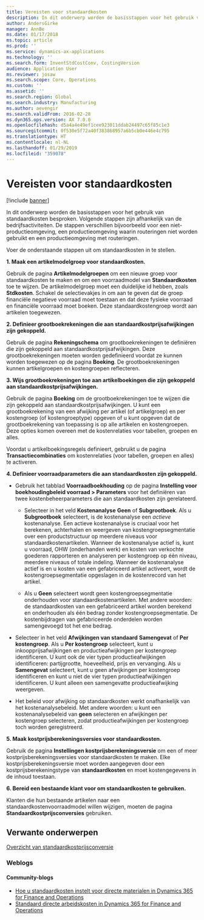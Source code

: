 ```yaml
---
title: Vereisten voor standaardkosten
description: In dit onderwerp worden de basisstappen voor het gebruik van standaardkosten besproken.
author: AndersGirke
manager: AnnBe
ms.date: 01/17/2018
ms.topic: article
ms.prod: ''
ms.service: dynamics-ax-applications
ms.technology: ''
ms.search.form: InventStdCostConv, CostingVersion
audience: Application User
ms.reviewer: josaw
ms.search.scope: Core, Operations
ms.custom: ''
ms.assetid: ''
ms.search.region: Global
ms.search.industry: Manufacturing
ms.author: aevengir
ms.search.validFrom: 2016-02-28
ms.dyn365.ops.version: AX 7.0.0
ms.openlocfilehash: d5a4a4e49ef1cee923011ddab24497c65f85c1e3
ms.sourcegitcommit: 0f530e5f72a40f383868957a6b5cb0e446e4c795
ms.translationtype: HT
ms.contentlocale: nl-NL
ms.lasthandoff: 01/29/2019
ms.locfileid: "359078"
---
```

# <a name="prerequisites-for-standard-costs"></a>Vereisten voor standaardkosten

[!include [banner](../includes/banner.md)]

In dit onderwerp worden de basisstappen voor het gebruik van standaardkosten besproken. Volgende stappen zijn afhankelijk van de bedrijfsactiviteiten. De stappen verschillen bijvoorbeeld voor een niet-productieomgeving, een productieomgeving waarin routeringen niet worden gebruikt en een productieomgeving met routeringen. 

Voer de onderstaande stappen uit om standaardkosten in te stellen.

**1. Maak een artikelmodelgroep voor standaardkosten.**

Gebruik de pagina **Artikelmodelgroepen** om een nieuwe groep voor standaardkosten te maken en om een voorraadmodel van **Standaardkosten** toe te wijzen. De artikelmodelgroep moet een duidelijke id hebben, zoals **Stdkosten**. Schakel de selectievakjes in om aan te geven dat de groep financiële negatieve voorraad moet toestaan en dat deze fysieke voorraad en financiële voorraad moet boeken. Deze standaardkostengroep wordt aan artikelen toegewezen.

**2. Definieer grootboekrekeningen die aan standaardkostprijsafwijkingen zijn gekoppeld.** 

Gebruik de pagina **Rekeningschema** om grootboekrekeningen te definiëren die zijn gekoppeld aan standaardkostprijsafwijkingen. Deze grootboekrekeningen moeten worden gedefinieerd voordat ze kunnen worden toegewezen op de pagina **Boeking**. De grootboekrekeningen kunnen artikelgroepen en kostengroepen reflecteren.

**3. Wijs grootboekrekeningen toe aan artikelboekingen die zijn gekoppeld aan standaardkostprijsafwijkingen.** 

Gebruik de pagina **Boeking** om de grootboekrekeningen toe te wijzen die zijn gekoppeld aan standaardkostprijsafwijkingen. U kunt een grootboekrekening van een afwijking per artikel (of artikelgroep) en per kostengroep (of kostengroeptype) opgeven of u kunt opgeven dat de grootboekrekening van toepassing is op alle artikelen en kostengroepen. Deze opties komen overeen met de kostenrelaties voor tabellen, groepen en alles. 

Voordat u artikelboekingsregels definieert, gebruikt u de pagina **Transactiecombinaties** om kostenrelaties (voor tabellen, groepen en alles) te activeren.

**4. Definieer voorraadparameters die aan standaardkosten zijn gekoppeld.** 

-  Gebruik het tabblad **Voorraadboekhouding** op de pagina **Instelling voor boekhoudingbeleid voorraad > Parameters** voor het definiëren van twee kostenbeheerparameters die aan standaardkosten zijn gerelateerd.

    -  Selecteer in het veld **Kostenanalyse** **Geen** of **Subgrootboek**. Als u **Subgrootboek** selecteert, is de kostenanalyse een *actieve* kostenanalyse. Een actieve kostenanalyse is cruciaal voor het berekenen, achterhalen en weergeven van kostengroepsegmentatie over een productstructuur op meerdere niveaus voor standaardkostenartikelen. Wanneer de kostenanalyse actief is, kunt u voorraad, OHW (onderhanden werk) en kosten van verkochte goederen rapporteren en analyseren per kostengroep op één niveau, meerdere niveaus of totale indeling. Wanneer de kostenanalyse actief is en u kosten van een gefabriceerd artikel activeert, wordt de kostengroepsegmentatie opgeslagen in de kostenrecord van het artikel. 

    -  Als u **Geen** selecteert wordt geen kostengroepsegmentatie onderhouden voor standaardkostenartikelen. Met andere woorden: de standaardkosten van een gefabriceerd artikel worden berekend en onderhouden als één bedrag zonder kostengroepsegmentatie. De kostenbijdragen van gefabriceerde onderdelen worden samengevoegd tot het ene bedrag.

-  Selecteer in het veld **Afwijkingen van standaard** **Samengevat** of **Per kostengroep**. Als u **Per kostengroep** selecteert, kunt u inkoopprijsafwijkingen en productieafwijkingen per kostengroep identificeren. U kunt ook de vier typen productieafwijkingen identificeren: partijgrootte, hoeveelheid, prijs en vervanging. Als u **Samengevat** selecteert, kunt u geen afwijkingen per kostengroep identificeren en kunt u niet de vier typen productieafwijkingen identificeren. U kunt alleen een samengevatte productieafwijking weergeven.

-  Het beleid voor afwijking op standaardkosten werkt onafhankelijk van het kostenanalysebeleid. Met andere woorden: u kunt een kostenanalysebeleid van **geen** selecteren en afwijkingen per kostengroep selecteren, zodat productieafwijkingen per kostengroep toch worden geregistreerd.

**5. Maak kostprijsberekeningsversies voor standaardkosten.** 

Gebruik de pagina **Instellingen kostprijsberekeningsversie** om een of meer kostprijsberekeningsversies voor standaardkosten te maken. Elke kostprijsberekeningsversie moet worden aangegeven door een kostprijsberekeningstype van **standaardkosten** en moet kostengegevens in de inhoud toestaan.

**6. Bereid een bestaande klant voor om standaardkosten te gebruiken.** 

Klanten die hun bestaande artikelen naar een standaardkostenvoorraadmodel willen wijzigen, moeten de pagina **Standaardkostprijsconversies** gebruiken.


<a name="related-topics"></a>Verwante onderwerpen
--------

[Overzicht van standaardkostprijsconversie](standard-cost-conversion-overview.md)

### <a name="blogs"></a>Weblogs

#### <a name="community-blogs"></a>Community-blogs

- [Hoe u standaardkosten instelt voor directe materialen in Dynamics 365 for Finance and Operations](https://financefunction.tech/2018/06/07/how-to-set-up-standard-costs-for-direct-materials-in-dynamics-365-for-finance-and-operations)
- [Standaard directe arbeidskosten in Dynamics 365 for Finance and Operations](https://financefunction.tech/2018/07/16/standard-direct-labor-cost-in-dynamics-365-for-finance-and-operations)
